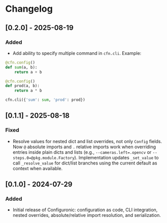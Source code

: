 # Changelog

## [0.2.0] - 2025-08-19

### Added
- Add ability to specify multiple command in `cfn.cli`. Example:
```python
@cfn.config()
def sum(a, b):
    return a + b

@cfn.config()
def prod(a, b):
    return a * b

cfn.cli({'sum': sum, 'prod': prod})
```


## [0.1.1] - 2025-08-18

### Fixed
- Resolve values for nested dict and list overrides, not only `Config` fields. Now `@` absolute imports and `.` relative imports work when overriding entries inside plain dicts and lists (e.g., `--cameras.left=.opencv` or `--steps.0=@pkg.module.Factory`). Implementation updates `_set_value` to call `_resolve_value` for dict/list branches using the current default as context when available.

## [0.1.0] - 2024-07-29

### Added
- Initial release of Configuronic: configuration as code, CLI integration, nested overrides, absolute/relative import resolution, and serialization.

